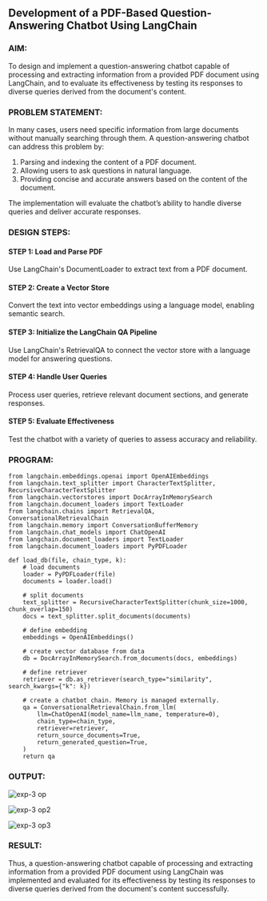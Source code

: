 ## Development of a PDF-Based Question-Answering Chatbot Using LangChain

### AIM:
To design and implement a question-answering chatbot capable of processing and extracting information from a provided PDF document using LangChain, and to evaluate its effectiveness by testing its responses to diverse queries derived from the document's content.

### PROBLEM STATEMENT:

In many cases, users need specific information from large documents without manually searching through them. A question-answering chatbot can address this problem by:

1. Parsing and indexing the content of a PDF document.
2. Allowing users to ask questions in natural language.
3. Providing concise and accurate answers based on the content of the document.
  
The implementation will evaluate the chatbot’s ability to handle diverse queries and deliver accurate responses.

### DESIGN STEPS:

#### STEP 1: Load and Parse PDF
Use LangChain's DocumentLoader to extract text from a PDF document.

#### STEP 2: Create a Vector Store
Convert the text into vector embeddings using a language model, enabling semantic search.

#### STEP 3: Initialize the LangChain QA Pipeline
Use LangChain's RetrievalQA to connect the vector store with a language model for answering questions.

#### STEP 4: Handle User Queries
Process user queries, retrieve relevant document sections, and generate responses.

#### STEP 5: Evaluate Effectiveness
Test the chatbot with a variety of queries to assess accuracy and reliability.


### PROGRAM:
```
from langchain.embeddings.openai import OpenAIEmbeddings
from langchain.text_splitter import CharacterTextSplitter, RecursiveCharacterTextSplitter
from langchain.vectorstores import DocArrayInMemorySearch
from langchain.document_loaders import TextLoader
from langchain.chains import RetrievalQA,  ConversationalRetrievalChain
from langchain.memory import ConversationBufferMemory
from langchain.chat_models import ChatOpenAI
from langchain.document_loaders import TextLoader
from langchain.document_loaders import PyPDFLoader

def load_db(file, chain_type, k):
    # load documents
    loader = PyPDFLoader(file)
    documents = loader.load()

    # split documents
    text_splitter = RecursiveCharacterTextSplitter(chunk_size=1000, chunk_overlap=150)
    docs = text_splitter.split_documents(documents)

    # define embedding
    embeddings = OpenAIEmbeddings()

    # create vector database from data
    db = DocArrayInMemorySearch.from_documents(docs, embeddings)

    # define retriever
    retriever = db.as_retriever(search_type="similarity", search_kwargs={"k": k})

    # create a chatbot chain. Memory is managed externally.
    qa = ConversationalRetrievalChain.from_llm(
        llm=ChatOpenAI(model_name=llm_name, temperature=0), 
        chain_type=chain_type, 
        retriever=retriever, 
        return_source_documents=True,
        return_generated_question=True,
    )
    return qa 
```

### OUTPUT:

![exp-3 op](https://github.com/user-attachments/assets/d538c9da-7734-4b0b-b738-7799c4d3274d)

![exp-3 op2](https://github.com/user-attachments/assets/30e5bad2-2f7b-49b2-a1f7-1b80821b60b8)

![exp-3 op3](https://github.com/user-attachments/assets/c1dcbabf-12a4-4684-be38-bef61ad01869)


### RESULT:
Thus, a question-answering chatbot capable of processing and extracting information from a provided PDF document using LangChain was implemented and evaluated for its effectiveness by testing its responses to diverse queries derived from the document's content successfully.
